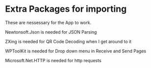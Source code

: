 Extra Packages for importing
============================

These are nessessary for the App to work.

Newtonsoft.Json is needed for JSON Parsing

ZXing is needed for QR Code Decoding when I get around to it

WPToolKit is needed for Drop down menu in Receive and Send Pages

Microsoft.Net.HTTP is needed for http requests
